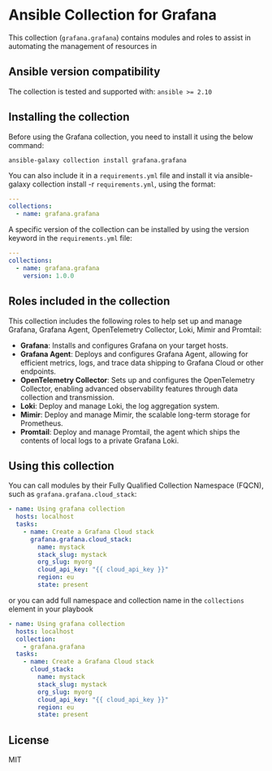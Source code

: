 # Ansible Collection for Grafana

This collection (`grafana.grafana`) contains modules and roles to assist in automating the management of resources in 

## Ansible version compatibility

The collection is tested and supported with: `ansible >= 2.10`

## Installing the collection

Before using the Grafana collection, you need to install it using the below command:

```shell
ansible-galaxy collection install grafana.grafana
```

You can also include it in a `requirements.yml` file and install it via ansible-galaxy collection install -r `requirements.yml`, using the format:

```yaml
---
collections:
  - name: grafana.grafana
```

A specific version of the collection can be installed by using the version keyword in the `requirements.yml` file:

```yaml
---
collections:
  - name: grafana.grafana
    version: 1.0.0
```

## Roles included in the collection

This collection includes the following roles to help set up and manage Grafana, Grafana Agent, OpenTelemetry Collector, Loki, Mimir and Promtail:

- **Grafana**: Installs and configures Grafana on your target hosts.
- **Grafana Agent**: Deploys and configures Grafana Agent, allowing for efficient metrics, logs, and trace data shipping to Grafana Cloud or other endpoints.
- **OpenTelemetry Collector**: Sets up and configures the OpenTelemetry Collector, enabling advanced observability features through data collection and transmission.
- **Loki**: Deploy and manage Loki, the log aggregation system.
- **Mimir**: Deploy and manage Mimir, the scalable long-term storage for Prometheus.
- **Promtail**: Deploy and manage Promtail, the agent which ships the contents of local logs to a private Grafana Loki.

## Using this collection

You can call modules by their Fully Qualified Collection Namespace (FQCN), such as `grafana.grafana.cloud_stack`:

```yaml
- name: Using grafana collection
  hosts: localhost
  tasks:
    - name: Create a Grafana Cloud stack
      grafana.grafana.cloud_stack:
        name: mystack
        stack_slug: mystack
        org_slug: myorg
        cloud_api_key: "{{ cloud_api_key }}"
        region: eu
        state: present
```

or you can add full namespace and collection name in the `collections` element in your playbook

```yaml
- name: Using grafana collection
  hosts: localhost
  collection:
    - grafana.grafana
  tasks:
    - name: Create a Grafana Cloud stack
      cloud_stack:
        name: mystack
        stack_slug: mystack
        org_slug: myorg
        cloud_api_key: "{{ cloud_api_key }}"
        region: eu
        state: present
```

## License

MIT

